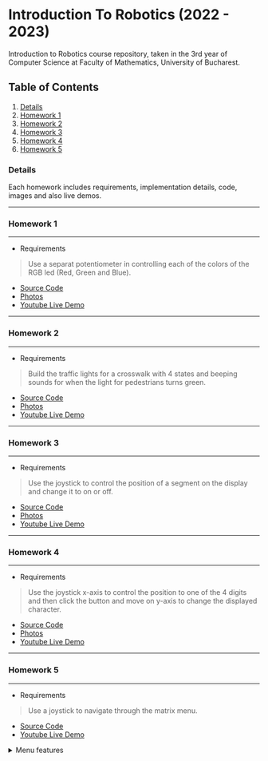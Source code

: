 # Introduction To Robotics (2022 - 2023)
 Introduction to Robotics course repository, taken in the 3rd year of Computer Science at Faculty of Mathematics, University of Bucharest.
 
 
 ## Table of Contents
 1. [Details](#details)
 2. [Homework 1](#homework-1)
 3. [Homework 2](#homework-2)
 4. [Homework 3](#homework-3)
 5. [Homework 4](#homework-4)
 6. [Homework 5](#homework-5)
 
 
 
 ### Details
 Each homework includes requirements, implementation details, code, images and also live demos.

 ---
 ### Homework 1
 ---
  - Requirements
  > Use a separat potentiometer in controlling each of the colors of the RGB led (Red, Green and Blue).
  - [Source Code](https://github.com/tavi22/IntroductionToRobotics/blob/main/homework1/fade_rgb_potentiometers/fade_rgb_potentiometers.ino)
  - [Photos](https://drive.google.com/drive/folders/1iQT_576j3IRJHqva5ghLSCc7W3Y1IN8-?usp=share_link)
  - [Youtube Live Demo](https://youtu.be/GYqhLmCbGYI)
  </details>
  
  ---
  ### Homework 2
  ---
  - Requirements
  > Build the traffic lights for a crosswalk with 4 states and beeping sounds for when the light for pedestrians turns green.
  - [Source Code](https://github.com/tavi22/IntroductionToRobotics/blob/main/homework2/crosswalk/crosswalk.ino)
  - [Photos](https://drive.google.com/drive/folders/1Ikd52r0mwpi5dKvNGbzoZ35Yi9OSx2MF?usp=share_link)
  - [Youtube Live Demo](https://www.youtube.com/watch?v=YxHEJRHBpD8)
  
  ---
  ### Homework 3
  ---
  - Requirements
  > Use the joystick to control the position of a segment on the display and change it to on or off.
  - [Source Code](https://github.com/tavi22/IntroductionToRobotics/blob/main/homework3/joystick_7segDisplay/joystick_7segDisplay.ino)
  - [Photos](https://drive.google.com/drive/folders/1LOyGVvie9bBPzLCE06J2xDeVVR9WAAU8?usp=share_link)
  - [Youtube Live Demo](https://www.youtube.com/watch?v=IER7IzV80ew)
  
  ---
  ### Homework 4
  ---
  - Requirements
  > Use the joystick x-axis to control the position to one of the 4 digits and then click the button and move on y-axis to change the displayed character. 
  - [Source Code](https://github.com/tavi22/IntroductionToRobotics/blob/main/homework4/joystick_4digit7segment/joystick_4digit7segment.ino)
  - [Photos](https://drive.google.com/drive/folders/1cJsCnU3AD7_xefO-q2OeXbFUu9-3cQBX?usp=share_link)
  - [Youtube Live Demo](https://www.youtube.com/watch?v=a1QfvwHXO98)
  
  ---
  ### Homework 5
  ---
  - Requirements
  > Use a joystick to navigate through the matrix menu. 
  - [Source Code](https://github.com/tavi22/IntroductionToRobotics/blob/main/homework5/matrix_menu/matrix_menu.ino)
  - [Youtube Live Demo](https://www.youtube.com/watch?v=eaYhR-ADMG0)
  <details>
  <summary> Menu features </summary>
  
  * Welcome screen
  * Start/Stop game with joystick press
  * Working mini-game
  * Game UI with working score
  * Highscore message
  * Leaderboard with 1 entry
  * Settings menu (clicking the settings options does not work)
  * About page
  * How to play page
  * Menu overflow/underflow

  </details>

